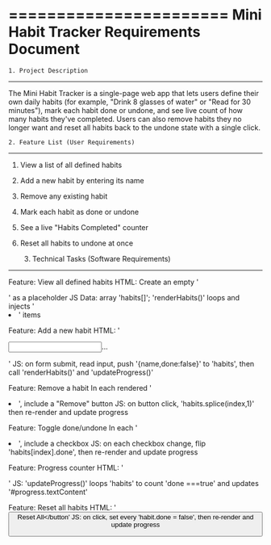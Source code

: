 =======================
    Mini Habit Tracker
    Requirements Document
=======================

    1. Project Description

---------------------------------------------------------
The Mini Habit Tracker is a single-page web app that lets users define their own daily habits (for example, "Drink 8 glasses of water" or "Read for 30 minutes"), mark each habit done or undone, and see live count of how many habits they've completed.  Users can also remove habits they no longer want and reset all habits back to the undone state with a single click.

    2. Feature List (User Requirements)
--------------------------------------------------------------------------------
1. View a list of all defined habits
2. Add a new habit by entering its name
3. Remove any existing habit
4. Mark each habit as done or undone
5. See a live "Habits Completed" counter
6. Reset all habits to undone at once

    3. Technical Tasks (Software Requirements)
----------------------------------------------------------------------------------
Feature: View all defined habits
    HTML:  Create an empty '<ul id="habit-list"></ul>'   as a placeholder
    JS Data: array 'habits[]'; 'renderHabits()' loops and injects '<li>' items

Feature: Add a new habit
    HTML: '<form id="add-habit-form"><input id="habit-name">...</form>'
    JS: on form submit, read input, push '{name,done:false}' to 'habits', then call 'renderHabits()' and 'updateProgress()'

Feature: Remove a habit
    In each rendered '<li>', include a "Remove" button
    JS: on button click, 'habits.splice(index,1)' then re-render and update progress

Feature: Toggle done/undone
    In each '<li>', include a checkbox
    JS: on each checkbox change, flip 'habits[index].done', then re-render and update progress

Feature: Progress counter
    HTML: '<div id= "progress"><div>'
    JS: 'updateProgress()' loops 'habits' to count 'done ===true' and updates '#progress.textContent'

Feature: Reset all habits
    HTML: '<button id="reset-all">Reset All</button'
    JS: on click, set every 'habit.done = false', then re-render and update progress